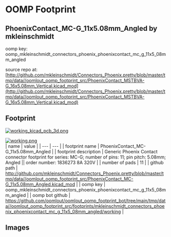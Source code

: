 # OOMP Footprint  
## PhoenixContact_MC-G_11x5.08mm_Angled  by mkleinschmidt  
  
oomp key: oomp_mkleinschmidt_connectors_phoenix_phoenixcontact_mc_g_11x5_08mm_angled  
  
source repo at: [http://github.com/mkleinschmidt/Connectors_Phoenix.pretty/blob/master/tmp/data//oomlout_oomp_footprint_src/PhoenixContact_MSTBVA-G_16x5.08mm_Vertical.kicad_mod](http://github.com/mkleinschmidt/Connectors_Phoenix.pretty/blob/master/tmp/data//oomlout_oomp_footprint_src/PhoenixContact_MSTBVA-G_16x5.08mm_Vertical.kicad_mod)  
## Footprint  
  
[![working_kicad_pcb_3d.png](working_kicad_pcb_3d_600.png)](working_kicad_pcb_3d.png)  
  
[![working.png](working_600.png)](working.png)  
| name | value | 
| --- | --- | 
| footprint name | PhoenixContact_MC-G_11x5.08mm_Angled | 
| footprint description | Generic Phoenix Contact connector footprint for series: MC-G; number of pins: 11; pin pitch: 5.08mm; Angled || order number: 1836273 8A 320V | 
| number of pads | 11 | 
| github path | http://github.com/mkleinschmidt/Connectors_Phoenix.pretty/blob/master/tmp/data//oomlout_oomp_footprint_src/PhoenixContact_MC-G_11x5.08mm_Angled.kicad_mod | 
| oomp key | oomp_mkleinschmidt_connectors_phoenix_phoenixcontact_mc_g_11x5_08mm_angled | 
| oomp bot github | https://github.com/oomlout/oomlout_oomp_footprint_bot/tree/main/tmp/data//oomlout_oomp_footprint_src/footprints/mkleinschmidt_connectors_phoenix_phoenixcontact_mc_g_11x5_08mm_angled/working | 
## Images  

